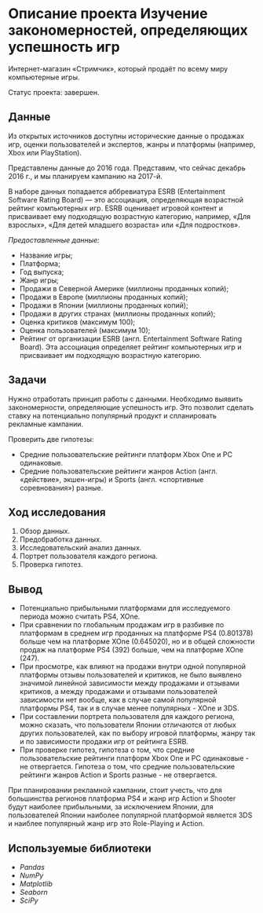 # Описание проекта Изучение закономерностей, определяющих успешность игр
Интернет-магазин «Стримчик», который продаёт по всему миру компьютерные игры.

Статус проекта: завершен.

## Данные

Из открытых источников доступны исторические данные о продажах игр, оценки пользователей и экспертов, жанры и платформы (например, Xbox или PlayStation).

Представлены данные до 2016 года. Представим, что сейчас декабрь 2016 г., и мы планируем кампанию на 2017-й.

В наборе данных попадается аббревиатура ESRB (Entertainment Software Rating Board) — это ассоциация, определяющая возрастной рейтинг компьютерных игр. ESRB оценивает игровой контент и присваивает ему подходящую возрастную категорию, например, «Для взрослых», «Для детей младшего возраста» или «Для подростков».

*Предоставленные данные:*

* Название игры;
* Платформа;
* Год выпуска;
* Жанр игры;
* Продажи в Северной Америке (миллионы проданных копий);
* Продажи в Европе (миллионы проданных копий);
* Продажи в Японии (миллионы проданных копий);
* Продажи в других странах (миллионы проданных копий);
* Оценка критиков (максимум 100);
* Оценка пользователей (максимум 10);
* Рейтинг от организации ESRB (англ. Entertainment Software Rating Board). Эта ассоциация определяет рейтинг компьютерных игр и присваивает им подходящую возрастную категорию.

## Задачи

Нужно отработать принцип работы с данными.
Необходимо выявить закономерности, определяющие успешность игр. Это позволит сделать ставку на потенциально популярный продукт и спланировать рекламные кампании.

Проверить две гипотезы:
- Средние пользовательские рейтинги платформ Xbox One и PC одинаковые.
- Средние пользовательские рейтинги жанров Action (англ. «действие», экшен-игры) и Sports (англ. «спортивные соревнования») разные.

## Ход исследования

1. Обзор данных.
2. Предобработка данных.
3. Исследовательский анализ данных.
4. Портрет пользователя каждого региона.
5. Проверка гипотез.

## Вывод

- Потенциально прибыльными платформами для исследуемого периода можно считать PS4, XOne.
- При сравнении по глобальным продажам игр в разбивке по платформам в среднем игр проданных на платформе PS4 (0.801378) больше чем на платформе XOne (0.645020), но и в общей сложности продаж на платформе PS4 (392) больше, чем на платформе XOne (247).
- При просмотре, как влияют на продажи внутри одной популярной платформы отзывы пользователей и критиков, не было выявлено значимой линейной зависимости между продажами и отзывами критиков, а между продажами и отзывами пользователей зависимости нет вообще, как в случае самой популярной платформы PS4, так и в случае менее популярных - XOne и 3DS.
- При составлении портрета пользователя для каждого региона, можно сказать, что пользователи Японии отличаются от любых других пользователей, как по выбору игровой платформы, жанру так и по зависимости продажи игр от рейтинга ESRB. 
- При проверке гипотез, гипотеза о том, что средние пользовательские рейтинги платформ Xbox One и PC одинаковые - не отвергается. Гипотеза о том, что cредние пользовательские рейтинги жанров Action и Sports разные - не отвергается.

При планировании рекламной кампании, стоит учесть, что для большинства регионов платформа PS4 и жанр игр Action и Shooter будут наиболее прибыльными, за исключением Японии, для пользователей Японии наиболее популярной платформой является 3DS и наиблее популярный жанр игр это Role-Playing и Action.

## Используемые библиотеки

- *Pandas*
- *NumPy*
- *Matplotlib*
- *Seaborn*
- *SciPy*
